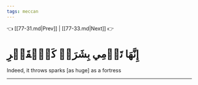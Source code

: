 ```yaml
---
tags: meccan
---
```


👈 [[77-31.md|Prev]] | [[77-33.md|Next]] 👉

# إِنَّهَا تَرۡمِي بِشَرَرٖ كَٱلۡقَصۡرِ

Indeed, it throws sparks [as huge] as a fortress

---

